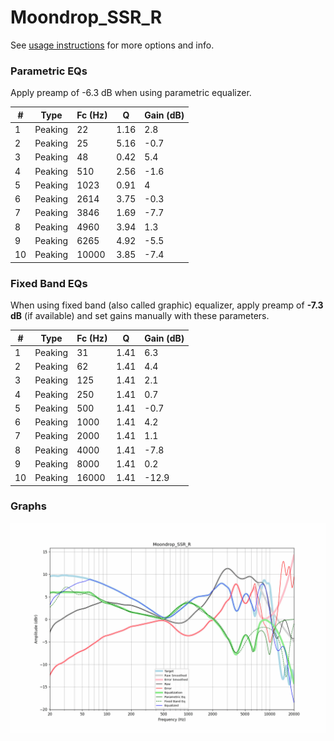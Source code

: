 # Moondrop_SSR_R
See [usage instructions](https://github.com/jaakkopasanen/AutoEq#usage) for more options and info.

### Parametric EQs
Apply preamp of -6.3 dB when using parametric equalizer.

|   # | Type    |   Fc (Hz) |    Q |   Gain (dB) |
|-----|---------|-----------|------|-------------|
|   1 | Peaking |        22 | 1.16 |         2.8 |
|   2 | Peaking |        25 | 5.16 |        -0.7 |
|   3 | Peaking |        48 | 0.42 |         5.4 |
|   4 | Peaking |       510 | 2.56 |        -1.6 |
|   5 | Peaking |      1023 | 0.91 |         4   |
|   6 | Peaking |      2614 | 3.75 |        -0.3 |
|   7 | Peaking |      3846 | 1.69 |        -7.7 |
|   8 | Peaking |      4960 | 3.94 |         1.3 |
|   9 | Peaking |      6265 | 4.92 |        -5.5 |
|  10 | Peaking |     10000 | 3.85 |        -7.4 |

### Fixed Band EQs
When using fixed band (also called graphic) equalizer, apply preamp of **-7.3 dB** (if available) and set gains manually with these parameters.

|   # | Type    |   Fc (Hz) |    Q |   Gain (dB) |
|-----|---------|-----------|------|-------------|
|   1 | Peaking |        31 | 1.41 |         6.3 |
|   2 | Peaking |        62 | 1.41 |         4.4 |
|   3 | Peaking |       125 | 1.41 |         2.1 |
|   4 | Peaking |       250 | 1.41 |         0.7 |
|   5 | Peaking |       500 | 1.41 |        -0.7 |
|   6 | Peaking |      1000 | 1.41 |         4.2 |
|   7 | Peaking |      2000 | 1.41 |         1.1 |
|   8 | Peaking |      4000 | 1.41 |        -7.8 |
|   9 | Peaking |      8000 | 1.41 |         0.2 |
|  10 | Peaking |     16000 | 1.41 |       -12.9 |

### Graphs
![](./Moondrop_SSR_R.png)
